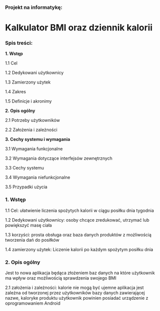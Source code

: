### Projekt na informatykę:
# Kalkulator BMI oraz dziennik kalorii

### Spis treści:
**1. Wstęp**

1.1 Cel

1.2 Dedykowani użytkownicy

1.3 Zamierzony użytek

1.4 Zakres

1.5 Definicje i akronimy

**2. Opis ogólny**

2.1 Potrzeby użytkowników

2.2 Założenia i zależności

**3. Cechy systemu i wymagania**

3.1 Wymagania funkcjonalne

3.2 Wymagania dotyczące interfejsów zewnętrznych

3.3 Cechy systemu

3.4 Wymagania niefunkcjonalne

3.5 Przypadki użycia

### 1. Wstęp 
1.1 Cel: ułatwienie liczenia spożytych kalorii w ciągu posiłku dnia tygodnia

1.2 Dedykowani użytkownicy: osoby chcące zredukować, utrzymać lub powiększyć masę ciała 

1.3 korzyści: prosta obsługa oraz baza danych produktów z możliwością tworzenia dań do posiłków

1.4 zamierzony użytek: Liczenie kalorii po każdym spożytym posiłku dnia 

### 2. Opis ogólny
Jest to nowa aplikacja będąca złożeniem baz danych na które użytkownik ma wpływ oraz możliwością sprawdzenia swojego BMI

2.1 założenia i zależności: kalorie nie mogą być ujemne 
aplikacja jest zależna od tworzonej przez użytkowników bazy danych zawierającej nazwe, kaloryke produktu 
użytkownik powinien posiadać urządzenie z oprogramowaniem Android
